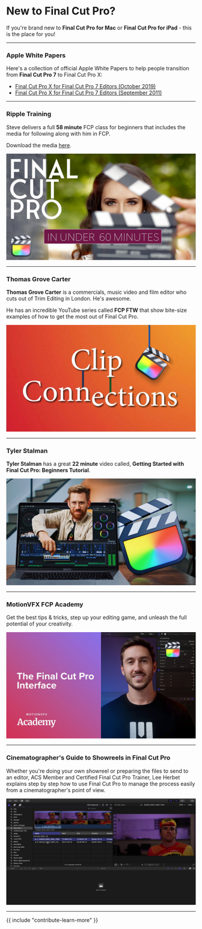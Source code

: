 # New to Final Cut Pro?

If you're brand new to **Final Cut Pro for Mac** or **Final Cut Pro for iPad** - this is the place for you!

---

### Apple White Papers

Here's a collection of official Apple White Papers to help people transition from **Final Cut Pro 7** to Final Cut Pro X:

- [Final Cut Pro X for Final Cut Pro 7 Editors (October 2019)](https://www.apple.com/final-cut-pro/docs/Final_Cut_Pro_X_for_Final_Cut_Pro_7_Editors.pdf)
- [Final Cut Pro X for Final Cut Pro 7 Editors (September 2011)](https://www.postmagazine.com/documents/Apple-FCP-X-Whitepaper.pdf)

---

### Ripple Training

Steve delivers a full **58 minute** FCP class for beginners that includes the media for following along with him in FCP.

Download the media [here](https://bit.ly/fcp-ripple-media).

[![](/static/ripple-learn.jpg)](https://www.youtube.com/watch?v=HqUP7Zgeuck)

---

### Thomas Grove Carter

**Thomas Grove Carter** is a commercials, music video and film editor who cuts out of Trim Editing in London. He's awesome.

He has an incredible YouTube series called **FCP FTW** that show bite-size examples of how to get the most out of Final Cut Pro.

[![](/static/thomas-grove-carter.jpg)](https://www.youtube.com/playlist?list=PLk1S35P86TzPmcjybsLUcmDmbbyzsMa4A)

---

### Tyler Stalman

**Tyler Stalman** has a great **22 minute** video called, **Getting Started with Final Cut Pro: Beginners Tutorial**.

[![](/static/tyler-getting-started.jpg)](https://www.youtube.com/watch?v=syfRvfGAscE)

---

### MotionVFX FCP Academy

Get the best tips & tricks, step up your editing game, and unleash the full potential of your creativity.

[![](/static/motionvfx-academy.jpg)](https://www.motionvfx.com/fcp-academy)

---

### Cinematographer's Guide to Showreels in Final Cut Pro

Whether you're doing your own showreel or preparing the files to send to an editor, ACS Member and Certified Final Cut Pro Trainer, Lee Herbet explains step by step how to use Final Cut Pro to manage the process easily from a cinematographer's point of view.

[![](/static/cinematographer-guide.jpg)](https://www.youtube.com/watch?v=3f2j8qyvRdk)

---

{{ include "contribute-learn-more" }}
